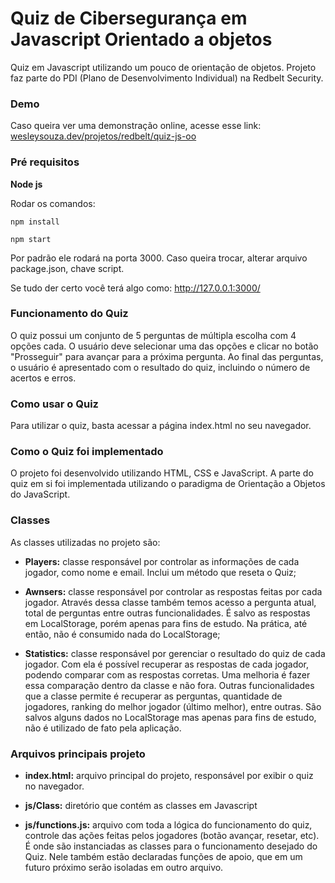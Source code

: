 # Quiz de Cibersegurança em Javascript Orientado a objetos

Quiz em Javascript utilizando um pouco de orientação de objetos. Projeto faz parte do PDI (Plano de Desenvolvimento Individual) na Redbelt Security.

### Demo

Caso queira ver uma demonstração online, acesse esse link: [wesleysouza.dev/projetos/redbelt/quiz-js-oo](https://wesleysouza.dev/projetos/redbelt/quiz-js-oo)

### Pré requisitos

**Node js**

Rodar os comandos:

`npm install`

`npm start`

Por padrão ele rodará na porta 3000. Caso queira trocar, alterar arquivo package.json, chave script.

Se tudo der certo você terá algo como: http://127.0.0.1:3000/

### Funcionamento do Quiz

O quiz possui um conjunto de 5 perguntas de múltipla escolha com 4 opções cada. O usuário deve selecionar uma das opções e clicar no botão "Prosseguir" para avançar para a próxima pergunta. Ao final das perguntas, o usuário é apresentado com o resultado do quiz, incluindo o número de acertos e erros.

### Como usar o Quiz

Para utilizar o quiz, basta acessar a página index.html no seu navegador.

### Como o Quiz foi implementado

O projeto foi desenvolvido utilizando HTML, CSS e JavaScript. A parte do quiz em si foi implementada utilizando o paradigma de Orientação a Objetos do JavaScript.

### Classes

As classes utilizadas no projeto são:

- **Players:** classe responsável por controlar as informações de cada jogador, como nome e email. Inclui um método que reseta o Quiz;

- **Awnsers:** classe responsável por controlar as respostas feitas por cada jogador. Através dessa classe também temos acesso a pergunta atual, total de perguntas entre outras funcionalidades. É salvo as respostas em LocalStorage, porém apenas para fins de estudo. Na prática, até então, não é consumido nada do LocalStorage;

- **Statistics:** classe responsável por gerenciar o resultado do quiz de cada jogador. Com ela é possível recuperar as respostas de cada jogador, podendo comparar com as respostas corretas. Uma melhoria é fazer essa comparação dentro da classe e não fora. Outras funcionalidades que a classe permite é recuperar as perguntas, quantidade de jogadores, ranking do melhor jogador (último melhor), entre outras. São salvos alguns dados no LocalStorage mas apenas para fins de estudo, não é utilizado de fato pela aplicação.

### Arquivos principais projeto

- **index.html:** arquivo principal do projeto, responsável por exibir o quiz no navegador.

- **js/Class:** diretório que contém as classes em Javascript

- **js/functions.js:** arquivo com toda a lógica do funcionamento do quiz, controle das ações feitas pelos jogadores (botão avançar, resetar, etc). É onde são instanciadas as classes para o funcionamento desejado do Quiz. Nele também estão declaradas funções de apoio, que em um futuro próximo serão isoladas em outro arquivo.
